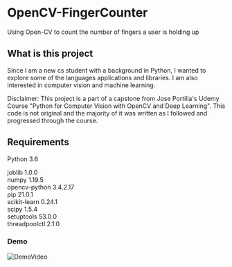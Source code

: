 # OpenCV-FingerCounter
Using Open-CV to count the number of fingers a user is holding up

## What is this project

Since I am a new cs student with a background in Python, I wanted to explore some of the languages applications and libraries. I am also interested in computer vision and machine learning. 

Disclaimer: This project is a part of a capstone from Jose Portilla's Udemy Course "Python for Computer Vision with OpenCV and Deep Learning". This code is not original and the majority of it was written as I followed and progressed through the course.

## Requirements
Python 3.6 <br />

joblib        1.0.0 <br />
numpy         1.19.5 <br />
opencv-python 3.4.2.17 <br />
pip           21.0.1 <br />
scikit-learn  0.24.1 <br />
scipy         1.5.4 <br />
setuptools    53.0.0 <br />
threadpoolctl 2.1.0 <br />
 

### Demo
![DemoVideo](https://media.giphy.com/media/9tUDe3Mly8kde652ju/giphy.gif)

